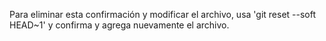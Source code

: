 Para eliminar esta confirmación y modificar el archivo, usa 'git reset --soft HEAD~1' y confirma y agrega nuevamente el archivo.
